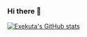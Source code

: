 ### Hi there 👋

[![Exekuta's GitHub stats](https://github-readme-stats.vercel.app/api?username=exekuta)](https://github.com/exekuta/github-readme-stats)

<!--
**exekuta/exekuta** is a ✨ _special_ ✨ repository because its `README.md` (this file) appears on your GitHub profile.

Here are some ideas to get you started:

- 🔭 I’m currently working on ...
- 🌱 I’m currently learning ...
- 👯 I’m looking to collaborate on ...
- 🤔 I’m looking for help with ...
- 💬 Ask me about ...
- 📫 How to reach me: ...
- 😄 Pronouns: ...
- ⚡ Fun fact: ...
-->
